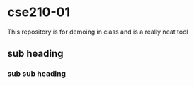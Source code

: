 # cse210-01
This repository is for demoing in class and is a really neat tool

## sub heading
### sub sub heading
